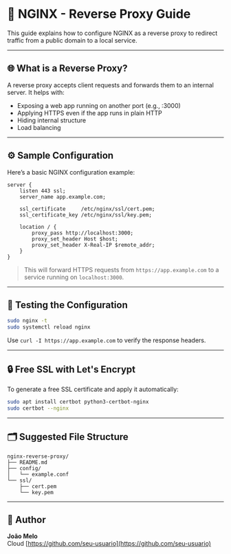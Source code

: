 # 🔁 NGINX - Reverse Proxy Guide

This guide explains how to configure NGINX as a reverse proxy to redirect traffic from a public domain to a local service.

---

## 🌐 What is a Reverse Proxy?

A reverse proxy accepts client requests and forwards them to an internal server. It helps with:

- Exposing a web app running on another port (e.g., :3000)
- Applying HTTPS even if the app runs in plain HTTP
- Hiding internal structure
- Load balancing

---

## ⚙️ Sample Configuration

Here’s a basic NGINX configuration example:

```nginx
server {
    listen 443 ssl;
    server_name app.example.com;

    ssl_certificate     /etc/nginx/ssl/cert.pem;
    ssl_certificate_key /etc/nginx/ssl/key.pem;

    location / {
        proxy_pass http://localhost:3000;
        proxy_set_header Host $host;
        proxy_set_header X-Real-IP $remote_addr;
    }
}
```

> This will forward HTTPS requests from `https://app.example.com` to a service running on `localhost:3000`.

---

## 🧪 Testing the Configuration

```bash
sudo nginx -t
sudo systemctl reload nginx
```

Use `curl -I https://app.example.com` to verify the response headers.

---

## 🔒 Free SSL with Let's Encrypt

To generate a free SSL certificate and apply it automatically:

```bash
sudo apt install certbot python3-certbot-nginx
sudo certbot --nginx
```

---

## 🗂️ Suggested File Structure

```
nginx-reverse-proxy/
├── README.md
├── config/
│   └── example.conf
└── ssl/
    ├── cert.pem
    └── key.pem
```

---

## 👤 Author

**João Melo**  
Cloud 
[https://github.com/seu-usuario](https://github.com/seu-usuario)
